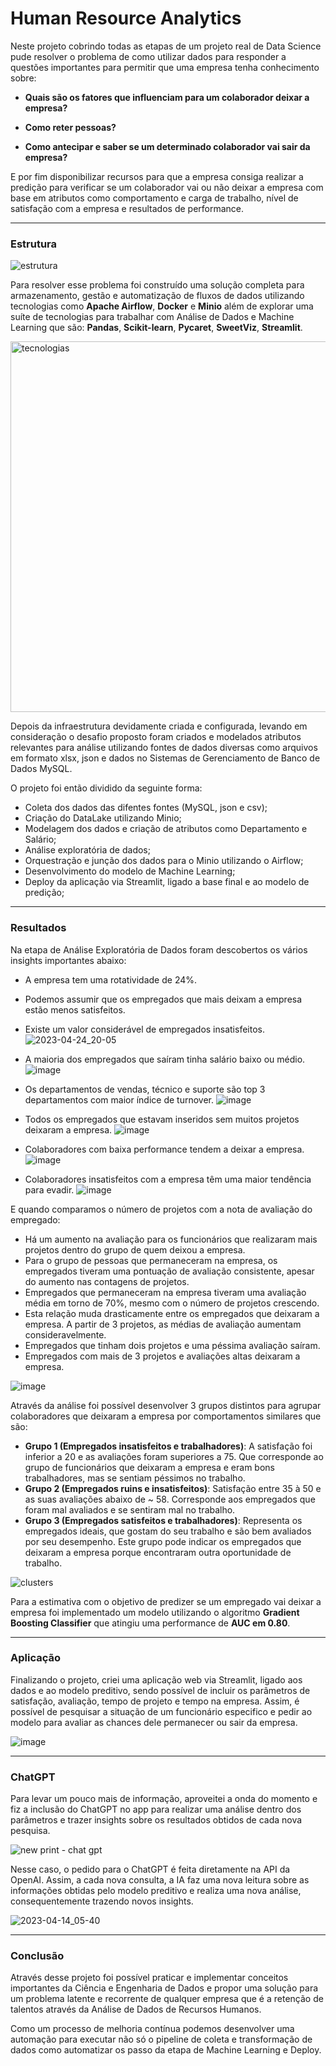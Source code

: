 # Human Resource Analytics

Neste projeto cobrindo todas as etapas de um projeto real de Data Science pude resolver o problema de como utilizar dados para responder a questões importantes para permitir que uma empresa tenha conhecimento sobre:

 - **Quais são os fatores que influenciam para um colaborador deixar a empresa?**

 - **Como reter pessoas?**

 - **Como antecipar e saber se um determinado colaborador vai sair da empresa?**

E por fim disponibilizar recursos para que a empresa consiga realizar a predição para verificar se um colaborador vai ou não deixar a empresa com base em atributos como comportamento e carga de trabalho, nível de satisfação com a empresa e resultados de performance.

---

### Estrutura

![estrutura](https://user-images.githubusercontent.com/14170425/234126087-713c469a-9a82-4457-bf09-afbcd5736e9e.png)

Para resolver esse problema foi construído uma solução completa para armazenamento, gestão e automatização de fluxos de dados utilizando tecnologias como **Apache Airflow**, **Docker** e **Minio** além de explorar uma suíte de tecnologias para trabalhar com Análise de Dados e Machine Learning que são: **Pandas**, **Scikit-learn**, **Pycaret**, **SweetViz**, **Streamlit**.

<img width="593" alt="tecnologias" src="https://user-images.githubusercontent.com/14170425/234127619-ecaafbbf-0e0c-4f1b-84ec-37cd34a20a06.png">

Depois da infraestrutura devidamente criada e configurada, levando em consideração o desafio proposto foram criados e modelados atributos relevantes para análise utilizando fontes de dados diversas como arquivos em formato xlsx, json e dados no Sistemas de Gerenciamento de Banco de Dados MySQL.

O projeto foi então dividido da seguinte forma:

 - Coleta dos dados das difentes fontes (MySQL, json e csv);
 - Criação do DataLake utilizando Minio;
 - Modelagem dos dados e criação de atributos como Departamento e Salário;
 - Análise exploratória de dados;
 - Orquestração e junção dos dados para o Minio utilizando o Airflow;
 - Desenvolvimento do modelo de Machine Learning;
 - Deploy da aplicação via Streamlit, ligado a base final e ao modelo de predição;

---

### Resultados

Na etapa de Análise Exploratória de Dados foram descobertos os vários insights importantes abaixo:

 - A empresa tem uma rotatividade de 24%.
 
 - Podemos assumir que os empregados que mais deixam a empresa estão menos satisfeitos.
 
 - Existe um valor considerável de empregados insatisfeitos.<br>
 ![2023-04-24_20-05](https://user-images.githubusercontent.com/14170425/234134564-c715cdcf-8f7b-43f7-a416-d0a4ad6cbd58.png)

 - A maioria dos empregados que saíram tinha salário baixo ou médio.
 ![image](https://user-images.githubusercontent.com/14170425/234133743-e440a5e3-74e2-4228-8bd7-7469cde123e0.png)

 - Os departamentos de vendas, técnico e suporte são top 3 departamentos com maior índice de turnover.
![image](https://user-images.githubusercontent.com/14170425/234133791-19331907-59cd-4ce2-bd24-bf9440321142.png)

 - Todos os empregados que estavam inseridos sem muitos projetos deixaram a empresa.
![image](https://user-images.githubusercontent.com/14170425/234133840-cef95bb7-562e-42b7-b92a-ec583ad7db6b.png)

 - Colaboradores com baixa performance tendem a deixar a empresa.
![image](https://user-images.githubusercontent.com/14170425/234134004-318bfa26-2ca8-41a8-bf6d-d83a7736ea77.png)

 - Colaboradores insatisfeitos com a empresa têm uma maior tendência para evadir.
![image](https://user-images.githubusercontent.com/14170425/234133938-67773db8-6f34-4a3f-a70f-27996b4b7b57.png)

 E quando comparamos o número de projetos com a nota de avaliação do empregado:
 
 - Há um aumento na avaliação para os funcionários que realizaram mais projetos dentro do grupo de quem deixou a empresa.
 - Para o grupo de pessoas que permaneceram na empresa, os empregados tiveram uma pontuação de avaliação consistente, apesar do aumento nas contagens de projetos.
 - Empregados que permaneceram na empresa tiveram uma avaliação média em torno de 70%, mesmo com o número de projetos crescendo.
 - Esta relação muda drasticamente entre os empregados que deixaram a empresa. A partir de 3 projetos, as médias de avaliação aumentam consideravelmente.
 - Empregados que tinham dois projetos e uma péssima avaliação saíram.
 - Empregados com mais de 3 projetos e avaliações altas deixaram a empresa.

 ![image](https://user-images.githubusercontent.com/14170425/234136420-cfd776b9-790f-4bfb-a95e-4edaa164f662.png)
 

Através da análise foi possível desenvolver 3 grupos distintos para agrupar colaboradores que deixaram a empresa por comportamentos
similares que são:

 - **Grupo 1 (Empregados insatisfeitos e trabalhadores)**: A satisfação foi inferior a 20 e as avaliações foram superiores a 75. Que corresponde ao grupo de funcionários que deixaram a empresa e eram bons trabalhadores, mas se sentiam péssimos no trabalho.
 - **Grupo 2 (Empregados ruins e insatisfeitos)**: Satisfação entre 35 à 50 e as suas avaliações abaixo de ~ 58. Corresponde aos empregados que foram mal avaliados e se sentiram mal no trabalho.
 - **Grupo 3 (Empregados satisfeitos e trabalhadores)**: Representa os empregados ideais, que gostam do seu trabalho e são bem avaliados por seu desempenho. Este grupo pode indicar os empregados que deixaram a empresa porque encontraram outra oportunidade de trabalho.
 
 ![clusters](https://user-images.githubusercontent.com/14170425/234129678-2462e4f9-45b9-4207-80fc-f99794c15be2.png)


Para a estimativa com o objetivo de predizer se um empregado vai deixar a empresa foi implementado um modelo utilizando o algoritmo **Gradient Boosting Classifier** que atingiu uma performance de **AUC em 0.80**.

---

### Aplicação

Finalizando o projeto, criei uma aplicação web via Streamlit, ligado aos dados e ao modelo preditivo, sendo possível de incluir os parâmetros de satisfação, avaliação, tempo de projeto e tempo na empresa. Assim, é possível de pesquisar a situação de um funcionário especifico e pedir ao modelo para avaliar as chances dele permanecer ou sair da empresa.

![image](https://user-images.githubusercontent.com/14170425/234138444-f613baf6-4d2e-4c4b-9530-ea9d68c67802.png)

---

### ChatGPT

Para levar um pouco mais de informação, aproveitei a onda do momento e fiz a inclusão do ChatGPT no app para realizar uma análise dentro dos parâmetros e trazer insights sobre os resultados obtidos de cada nova pesquisa.

![new print - chat gpt](https://user-images.githubusercontent.com/14170425/234127079-ac9a2d6e-7052-4752-b710-bcf91ec09477.png)

Nesse caso, o pedido para o ChatGPT é feita diretamente na API da OpenAI. Assim, a cada nova consulta, a IA faz uma nova leitura sobre as informações obtidas pelo modelo preditivo e realiza uma nova análise, consequentemente trazendo novos insights.

![2023-04-14_05-40](https://user-images.githubusercontent.com/14170425/234127118-6f2726f8-cf09-4d6a-a67c-9d3f3beadf59.png)

---

### Conclusão

Através desse projeto foi possível praticar e implementar conceitos importantes da Ciência e Engenharia de Dados e propor uma solução para um problema latente e recorrente de qualquer empresa que é a retenção de talentos através da Análise de Dados de Recursos Humanos.

Como um processo de melhoria contínua podemos desenvolver uma automação para executar não só o pipeline de coleta e transformação de dados como automatizar os passo da etapa de Machine Learning e Deploy.

